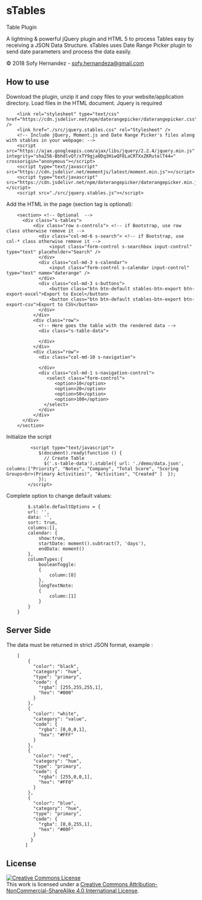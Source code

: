 # sTables
Table Plugin

A lightning & powerful jQuery plugin and HTML 5 to process Tables easy by receiving a JSON Data Structure.
sTables uses Date Range Picker plugin to send date parameters and process the data easily.

&copy; 2018 Sofy Hernandez - sofy.hernandeza@gmail.com

## How to use
Download the plugin, unzip it and copy files to your website/application directory. Load files in the HTML document. Jquery is required
```
    <link rel="stylesheet" type="text/css" href="https://cdn.jsdelivr.net/npm/daterangepicker/daterangepicker.css" /> 
    <link href="./src/jquery.stables.css" rel="Stylesheet" />
    <!-- Include jQuery, Moment.js and Date Range Picker's files along with stables in your webpage: -->    
    <script src="https://ajax.googleapis.com/ajax/libs/jquery/2.2.4/jquery.min.js" integrity="sha256-BbhdlvQf/xTY9gja0Dq3HiwQF8LaCRTXxZKRutelT44=" crossorigin="anonymous"></script>
    <script type="text/javascript" src="https://cdn.jsdelivr.net/momentjs/latest/moment.min.js"></script>
    <script type="text/javascript" src="https://cdn.jsdelivr.net/npm/daterangepicker/daterangepicker.min.js"></script>
    <script src="./src/jquery.stables.js"></script>   
 ```  
Add the HTML in the page (section tag is optional):
```
    <section> <!-- Optional  -->
      <div class="s-tables">
          <div class="row s-controls"> <!-- if Bootstrap, use row class otherwise remove it -->
            <div class="col-md-6 s-search"> <!-- if Bootstrap, use col-* class otherwise remove it -->
                <input class="form-control s-searchbox input-control"  type="text" placeholder="Search" />                
            </div> 
            <div class="col-md-3 s-calendar">
                <input class="form-control s-calendar input-control"  type="text" name="daterange" />                
            </div>
            <div class="col-md-3 s-buttons">
                <button class="btn btn-default stables-btn-export btn-export-excel">Export to Excel</button> 
                <button class="btn btn-default stables-btn-export btn-export-csv">Export to CSV</button>             
            </div>  
          </div>
          <div class="row">
            <!-- Here goes the table with the rendered data -->
            <div class="s-table-data">
              
            </div> 
          </div>  
          <div class="row">
            <div class="col-md-10 s-navigation">

            </div>
            <div class="col-md-1 s-navigation-control">
               <select class="form-control">
                  <option>10</option>
                  <option>20</option>
                  <option>50</option>
                  <option>100</option>
              </select>
            </div>
          </div>
      </div>
    </section>
```    
Initialize the script 
```
         <script type="text/javascript">
            $(document).ready(function () {
              // Create Table
              $('.s-table-data').stable({ url: './demo/data.json', columns:["Priority", "Notes", "Company", "Total Score", "Scoring Groups<br>(Primary Activities)", "Activities", "Created" ]  });         
            });    
        </script>
```        
Complete option to change default values:
```
        $.stable.defaultOptions = {
        url: '',
        data: '',
        sort: true,
        columns:[],
        calendar: {
        	show:true,
        	startDate: moment().subtract(7, 'days'),
        	endData: moment()
        },
        columnTypes:{
        	booleanToggle:
            {
                column:[0]
            },
        	longTextNote:
            {
                column:[1]
            }
        }       
    }   
```      
## Server Side
The data must be returned in strict JSON format, example :
```        
    [
        {
          "color": "black",
          "category": "hue",
          "type": "primary",
          "code": {
            "rgba": [255,255,255,1],
            "hex": "#000"
          }
        },
        {
          "color": "white",
          "category": "value",
          "code": {
            "rgba": [0,0,0,1],
            "hex": "#FFF"
          }
        },
        {
          "color": "red",
          "category": "hue",
          "type": "primary",
          "code": {
            "rgba": [255,0,0,1],
            "hex": "#FF0"
          }
        },
        {
          "color": "blue",
          "category": "hue",
          "type": "primary",
          "code": {
            "rgba": [0,0,255,1],
            "hex": "#00F"
          }
         }
       ]
```  
## License
[![Creative Commons License](https://i.creativecommons.org/l/by-nc-sa/4.0/80x15.png)](http://creativecommons.org/licenses/by-nc-sa/4.0/)  
This work is licensed under a [Creative Commons Attribution\-NonCommercial\-ShareAlike 4.0 International License](http://creativecommons.org/licenses/by-nc-sa/4.0/).

